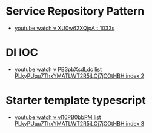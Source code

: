 
# Service Repository Pattern

- [youtube watch v XU0w62XQjpA t 1033s](https://www.youtube.com/watch?v=XU0w62XQjpA&t=1033s)

# DI IOC

- [youtube watch v PB3pbXsdLdc list PLkyPUqu7ThxYMATLWT2R5iLOj7jCOtHBH index 2](https://www.youtube.com/watch?v=PB3pbXsdLdc&list=PLkyPUqu7ThxYMATLWT2R5iLOj7jCOtHBH&index=2)

# Starter template typescript

- [youtube watch v vl16PB0bbPM list PLkyPUqu7ThxYMATLWT2R5iLOj7jCOtHBH index 3](https://www.youtube.com/watch?v=vl16PB0bbPM&list=PLkyPUqu7ThxYMATLWT2R5iLOj7jCOtHBH&index=3)
